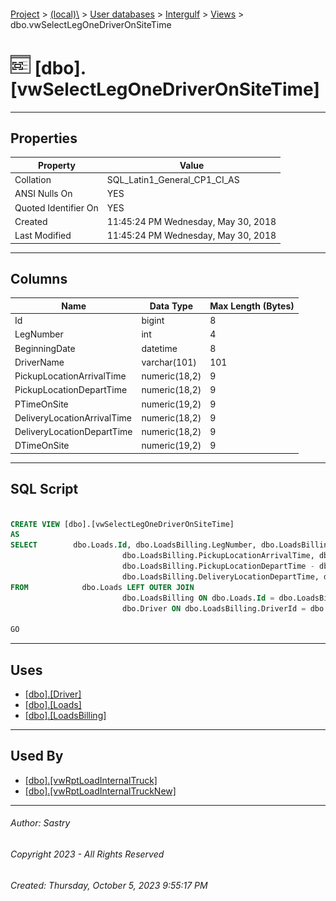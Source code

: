 #### 

[Project](../../../../index.md) > [(local)\\](../../../index.md) > [User databases](../../index.md) > [Intergulf](../index.md) > [Views](Views.md) > dbo.vwSelectLegOneDriverOnSiteTime

# ![Views](../../../../Images/View32.png) [dbo].[vwSelectLegOneDriverOnSiteTime]

---

## <a name="#properties"></a>Properties

| Property | Value |
|---|---|
| Collation | SQL_Latin1_General_CP1_CI_AS |
| ANSI Nulls On | YES |
| Quoted Identifier On | YES |
| Created | 11:45:24 PM Wednesday, May 30, 2018 |
| Last Modified | 11:45:24 PM Wednesday, May 30, 2018 |


---

## <a name="#columns"></a>Columns

| Name | Data Type | Max Length (Bytes) |
|---|---|---|
| Id | bigint | 8 |
| LegNumber | int | 4 |
| BeginningDate | datetime | 8 |
| DriverName | varchar(101) | 101 |
| PickupLocationArrivalTime | numeric(18,2) | 9 |
| PickupLocationDepartTime | numeric(18,2) | 9 |
| PTimeOnSite | numeric(19,2) | 9 |
| DeliveryLocationArrivalTime | numeric(18,2) | 9 |
| DeliveryLocationDepartTime | numeric(18,2) | 9 |
| DTimeOnSite | numeric(19,2) | 9 |


---

## <a name="#sqlscript"></a>SQL Script

```sql

CREATE VIEW [dbo].[vwSelectLegOneDriverOnSiteTime]
AS
SELECT        dbo.Loads.Id, dbo.LoadsBilling.LegNumber, dbo.LoadsBilling.BeginningDate, dbo.Driver.FirstName + ' ' + dbo.Driver.LastName AS DriverName, 
                         dbo.LoadsBilling.PickupLocationArrivalTime, dbo.LoadsBilling.PickupLocationDepartTime, 
                         dbo.LoadsBilling.PickupLocationDepartTime - dbo.LoadsBilling.PickupLocationArrivalTime AS PTimeOnSite, dbo.LoadsBilling.DeliveryLocationArrivalTime, 
                         dbo.LoadsBilling.DeliveryLocationDepartTime, dbo.LoadsBilling.DeliveryLocationDepartTime - dbo.LoadsBilling.DeliveryLocationArrivalTime AS DTimeOnSite
FROM            dbo.Loads LEFT OUTER JOIN
                         dbo.LoadsBilling ON dbo.Loads.Id = dbo.LoadsBilling.LoadId LEFT OUTER JOIN
                         dbo.Driver ON dbo.LoadsBilling.DriverId = dbo.Driver.Id

GO

```


---

## <a name="#uses"></a>Uses

* [[dbo].[Driver]](../Tables/dbo_Driver.md)
* [[dbo].[Loads]](../Tables/dbo_Loads.md)
* [[dbo].[LoadsBilling]](../Tables/dbo_LoadsBilling.md)


---

## <a name="#usedby"></a>Used By

* [[dbo].[vwRptLoadInternalTruck]](dbo_vwRptLoadInternalTruck.md)
* [[dbo].[vwRptLoadInternalTruckNew]](dbo_vwRptLoadInternalTruckNew.md)


---

###### Author:  Sastry

###### Copyright 2023 - All Rights Reserved

###### Created: Thursday, October 5, 2023 9:55:17 PM

